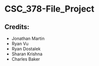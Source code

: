 # CSC_378-File_Project

## Credits:
- Jonathan Martin
- Ryan Vu
- Ryan Dostalek
- Sharan Krishna
- Charles Baker

